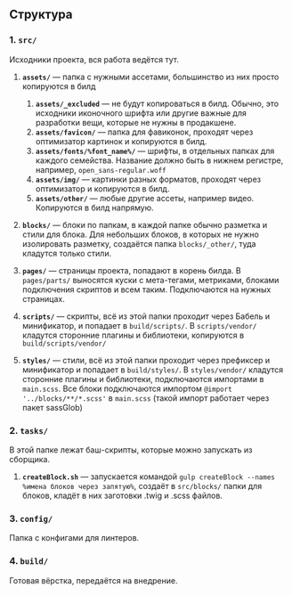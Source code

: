 
## Структура

### 1. `src/`
Исходники проекта, вся работа ведётся тут.

1. **`assets/`** — папка с нужными ассетами, большинство из них просто 	копируются в билд
	1. **`assets/_excluded`** — не будут копироваться в билд. Обычно, это исходники иконочного шрифта или другие важные для разработки вещи, которые не нужны в продакшене.
	2. **`assets/favicon/`** — папка для фавиконок, проходят через оптимизатор картинок и копируются в билд.
	3. **`assets/fonts/%font_name%/`** — шрифты, в отдельных папках для каждого семейства. Название должно быть в нижнем регистре, например, `open_sans-regular.woff`
	4. **`assets/img/`** — картинки разных форматов, проходят через оптимизатор и копируются в билд.
	5. **`assets/other/`** — любые другие ассеты, например видео. Копируются в билд напрямую.

2. **`blocks/`** — блоки по папкам, в каждой папке обычно разметка и стили для блока.
Для небольших блоков, в которых не нужно изолировать разметку, создаётся папка `blocks/_other/`, туда кладутся только стили.

3. **`pages/`** — страницы проекта, попадают в корень билда. В `pages/parts/` выносятся куски с мета-тегами, метриками, блоками подключения скриптов и всем таким. Подключаются на нужных страницах.
4. **`scripts/`** — скрипты, всё из этой папки проходит через Бабель и минификатор, и попадает в `build/scripts/`.
В `scripts/vendor/` кладутся сторонние плагины и библиотеки, копируются в `build/scripts/vendor/`

5. **`styles/`** — стили, всё из этой папки проходит через префиксер и минификатор и попадает в `build/styles/`.
В `styles/vendor/` кладутся сторонние плагины и библиотеки, подключаются импортами в `main.scss`.
Все блоки подключаются импортом `@import '../blocks/**/*.scss'` в `main.scss` (такой импорт работает через пакет sassGlob)

### 2. `tasks/`
В этой папке лежат баш-скрипты, которые можно запускать из сборщика.

1. **`createBlock.sh`** — запускается командой `gulp createBlock --names %имена блоков через запятую%`, создаёт в `src/blocks/` папки для блоков, кладёт в них заготовки .twig и .scss файлов.

### 3. `config/`
Папка с конфигами для линтеров.

### 4. `build/`
Готовая вёрстка, передаётся на внедрение.

